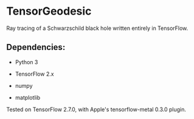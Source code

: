 # TensorGeodesic
Ray tracing of a Schwarzschild black hole written entirely in TensorFlow.


## Dependencies:

- Python 3

- TensorFlow 2.x

- numpy

- matplotlib


Tested on TensorFlow 2.7.0, with Apple's tensorflow-metal 0.3.0 plugin.
